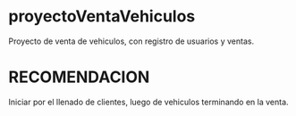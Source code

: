 # proyectoVentaVehiculos
Proyecto de venta de vehiculos, con registro de usuarios y ventas. <br>
<h1>RECOMENDACION</h1>
Iniciar por el llenado de clientes, luego de vehiculos terminando en la venta. 
